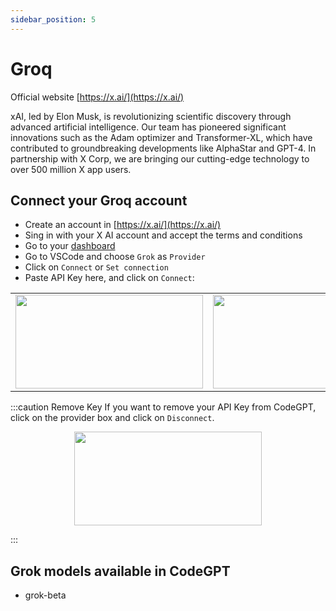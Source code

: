 ```yaml
---
sidebar_position: 5
---
```


# Groq

Official website [https://x.ai/](https://x.ai/)

xAI, led by Elon Musk, is revolutionizing scientific discovery through advanced artificial intelligence. Our team has pioneered significant innovations such as the Adam optimizer and Transformer-XL, which have contributed to groundbreaking developments like AlphaStar and GPT-4. In partnership with X Corp, we are bringing our cutting-edge technology to over 500 million X app users.

## Connect your Groq account

- Create an account in [https://x.ai/](https://x.ai/)
- Sing in with your X AI account and accept the terms and conditions
- Go to your [dashboard](https://x.ai/api)
- Go to VSCode and choose `Grok` as `Provider`
- Click on `Connect` or `Set connection`
- Paste API Key here, and click on `Connect`:

<table>
  <tr>
    <td align="center">
      <img width="300" height="150" src="https://github.com/user-attachments/assets/e5a1c889-20b8-4141-8f58-89cab2c2b264" />
      </td>
    <td align="center">
      <img width="300" height="150" src="https://github.com/user-attachments/assets/9bf218f0-d172-46b3-aa28-d3ab8edc4c5e" />
    </td>
  </tr>
</table>

:::caution Remove Key
If you want to remove your API Key from CodeGPT, click on the provider box and click on `Disconnect`.

<p align="center">
      <img width="300" height="150" src="https://github.com/user-attachments/assets/ad39bb68-4c50-4705-9d94-65b22ca94d4e" />
</p>

:::

## Grok models available in CodeGPT

- grok-beta
